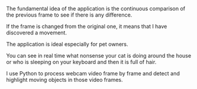 The fundamental idea of the application is the continuous comparison of the previous frame to see if there is any difference.

If the frame is changed from the original one, it means that I have discovered a movement. 

The application is ideal especially for pet owners. 

You can see in real time what nonsense your cat is doing around the house or who is sleeping on your keyboard and then it is full of hair.


I use Python to process webcam video frame by frame and detect and highlight moving objects in those video frames.
